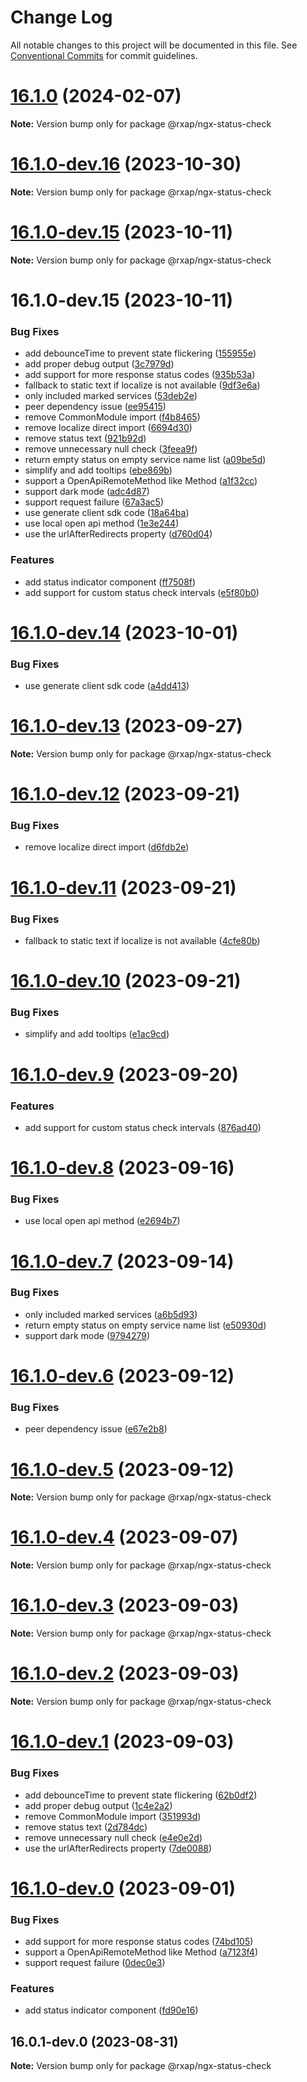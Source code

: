 # Change Log

All notable changes to this project will be documented in this file.
See [Conventional Commits](https://conventionalcommits.org) for commit guidelines.

# [16.1.0](https://gitlab.com/rxap/packages/compare/@rxap/ngx-status-check@16.1.0-dev.16...@rxap/ngx-status-check@16.1.0) (2024-02-07)

**Note:** Version bump only for package @rxap/ngx-status-check

# [16.1.0-dev.16](https://gitlab.com/rxap/packages/compare/@rxap/ngx-status-check@16.1.0-dev.15...@rxap/ngx-status-check@16.1.0-dev.16) (2023-10-30)

**Note:** Version bump only for package @rxap/ngx-status-check

# [16.1.0-dev.15](https://gitlab.com/rxap/packages/compare/@rxap/ngx-status-check@16.1.0-dev.15...@rxap/ngx-status-check@16.1.0-dev.15) (2023-10-11)

**Note:** Version bump only for package @rxap/ngx-status-check

# 16.1.0-dev.15 (2023-10-11)

### Bug Fixes

- add debounceTime to prevent state flickering ([155955e](https://gitlab.com/rxap/packages/commit/155955e269dba3561e129cd80f23ac403ad0034e))
- add proper debug output ([3c7979d](https://gitlab.com/rxap/packages/commit/3c7979d2ec9fe603c50dd0fe562e605f56da556f))
- add support for more response status codes ([935b53a](https://gitlab.com/rxap/packages/commit/935b53aa66d94de1a6a6d42583ba7a7bc0ebe7b1))
- fallback to static text if localize is not available ([9df3e6a](https://gitlab.com/rxap/packages/commit/9df3e6a98918de5419a57d79e769e8c0076b0211))
- only included marked services ([53deb2e](https://gitlab.com/rxap/packages/commit/53deb2e356ab56727c5de1f3e3fc8a6a44700c25))
- peer dependency issue ([ee95415](https://gitlab.com/rxap/packages/commit/ee95415370d9ef2396916d6c25061a0df791034a))
- remove CommonModule import ([f4b8465](https://gitlab.com/rxap/packages/commit/f4b84659c7ad875951a5c2d09d35da62de69669c))
- remove localize direct import ([6694d30](https://gitlab.com/rxap/packages/commit/6694d301a26e73f236d9c5b86e19f6a05ca84484))
- remove status text ([921b92d](https://gitlab.com/rxap/packages/commit/921b92dc8608ce662c71e41a779f02403285f9a7))
- remove unnecessary null check ([3feea9f](https://gitlab.com/rxap/packages/commit/3feea9fdadc57982323e31311c1e63420a0fdd94))
- return empty status on empty service name list ([a09be5d](https://gitlab.com/rxap/packages/commit/a09be5d868e3cdcf209055c97d6e02a039298cc9))
- simplify and add tooltips ([ebe869b](https://gitlab.com/rxap/packages/commit/ebe869b941b7506353670da148d40ad1ce389c87))
- support a OpenApiRemoteMethod like Method ([a1f32cc](https://gitlab.com/rxap/packages/commit/a1f32cc3f047c525d0b2238cf30b239db8f11ea0))
- support dark mode ([adc4d87](https://gitlab.com/rxap/packages/commit/adc4d87f97bed0bee722717c93a3be3a57c5c467))
- support request failure ([67a3ac5](https://gitlab.com/rxap/packages/commit/67a3ac5a04580c73f675f6e3c9d3001bf63eb555))
- use generate client sdk code ([18a64ba](https://gitlab.com/rxap/packages/commit/18a64baf9e8e2195fe6ab2fbac158a307a9175ca))
- use local open api method ([1e3e244](https://gitlab.com/rxap/packages/commit/1e3e244d1954518c981bc6a8b0410b393a74ab48))
- use the urlAfterRedirects property ([d760d04](https://gitlab.com/rxap/packages/commit/d760d04f792c59da1ad9712acbe5394a325b0528))

### Features

- add status indicator component ([ff7508f](https://gitlab.com/rxap/packages/commit/ff7508f476e9b63ef2c2dffb0b06b28d47ec5ba5))
- add support for custom status check intervals ([e5f80b0](https://gitlab.com/rxap/packages/commit/e5f80b0c09e1bc6bded338be45fe571e9afaf151))

# [16.1.0-dev.14](https://gitlab.com/rxap/packages/compare/@rxap/ngx-status-check@16.1.0-dev.13...@rxap/ngx-status-check@16.1.0-dev.14) (2023-10-01)

### Bug Fixes

- use generate client sdk code ([a4dd413](https://gitlab.com/rxap/packages/commit/a4dd4134cbc7261bf5ee279d3f1a4c78974c3f12))

# [16.1.0-dev.13](https://gitlab.com/rxap/packages/compare/@rxap/ngx-status-check@16.1.0-dev.12...@rxap/ngx-status-check@16.1.0-dev.13) (2023-09-27)

**Note:** Version bump only for package @rxap/ngx-status-check

# [16.1.0-dev.12](https://gitlab.com/rxap/packages/compare/@rxap/ngx-status-check@16.1.0-dev.11...@rxap/ngx-status-check@16.1.0-dev.12) (2023-09-21)

### Bug Fixes

- remove localize direct import ([d6fdb2e](https://gitlab.com/rxap/packages/commit/d6fdb2eba11f743c5de5d70dbe6154d3cf84fcb2))

# [16.1.0-dev.11](https://gitlab.com/rxap/packages/compare/@rxap/ngx-status-check@16.1.0-dev.10...@rxap/ngx-status-check@16.1.0-dev.11) (2023-09-21)

### Bug Fixes

- fallback to static text if localize is not available ([4cfe80b](https://gitlab.com/rxap/packages/commit/4cfe80bd1fe890a28b9c901cedee69e5c220071e))

# [16.1.0-dev.10](https://gitlab.com/rxap/packages/compare/@rxap/ngx-status-check@16.1.0-dev.9...@rxap/ngx-status-check@16.1.0-dev.10) (2023-09-21)

### Bug Fixes

- simplify and add tooltips ([e1ac9cd](https://gitlab.com/rxap/packages/commit/e1ac9cdc5cbfdab0b5c30382e4a2af85dca6f34a))

# [16.1.0-dev.9](https://gitlab.com/rxap/packages/compare/@rxap/ngx-status-check@16.1.0-dev.8...@rxap/ngx-status-check@16.1.0-dev.9) (2023-09-20)

### Features

- add support for custom status check intervals ([876ad40](https://gitlab.com/rxap/packages/commit/876ad40b715deb45413c2fcc5975f98754f1594c))

# [16.1.0-dev.8](https://gitlab.com/rxap/packages/compare/@rxap/ngx-status-check@16.1.0-dev.7...@rxap/ngx-status-check@16.1.0-dev.8) (2023-09-16)

### Bug Fixes

- use local open api method ([e2694b7](https://gitlab.com/rxap/packages/commit/e2694b7189a083e774be2f7dd3f70b316518f166))

# [16.1.0-dev.7](https://gitlab.com/rxap/packages/compare/@rxap/ngx-status-check@16.1.0-dev.6...@rxap/ngx-status-check@16.1.0-dev.7) (2023-09-14)

### Bug Fixes

- only included marked services ([a6b5d93](https://gitlab.com/rxap/packages/commit/a6b5d9312d3c5701ff3ac9b0770fcee4919fbb16))
- return empty status on empty service name list ([e50930d](https://gitlab.com/rxap/packages/commit/e50930db79b70665997bcf5de2b3087d19864d1e))
- support dark mode ([9794279](https://gitlab.com/rxap/packages/commit/9794279c80a304fe7ff176034addb5fd60a0eb47))

# [16.1.0-dev.6](https://gitlab.com/rxap/packages/compare/@rxap/ngx-status-check@16.1.0-dev.5...@rxap/ngx-status-check@16.1.0-dev.6) (2023-09-12)

### Bug Fixes

- peer dependency issue ([e67e2b8](https://gitlab.com/rxap/packages/commit/e67e2b8eb884b598536d16c2c544a9ad9be5b53e))

# [16.1.0-dev.5](https://gitlab.com/rxap/packages/compare/@rxap/ngx-status-check@16.1.0-dev.4...@rxap/ngx-status-check@16.1.0-dev.5) (2023-09-12)

**Note:** Version bump only for package @rxap/ngx-status-check

# [16.1.0-dev.4](https://gitlab.com/rxap/packages/compare/@rxap/ngx-status-check@16.1.0-dev.3...@rxap/ngx-status-check@16.1.0-dev.4) (2023-09-07)

**Note:** Version bump only for package @rxap/ngx-status-check

# [16.1.0-dev.3](https://gitlab.com/rxap/packages/compare/@rxap/ngx-status-check@16.1.0-dev.2...@rxap/ngx-status-check@16.1.0-dev.3) (2023-09-03)

**Note:** Version bump only for package @rxap/ngx-status-check

# [16.1.0-dev.2](https://gitlab.com/rxap/packages/compare/@rxap/ngx-status-check@16.1.0-dev.1...@rxap/ngx-status-check@16.1.0-dev.2) (2023-09-03)

**Note:** Version bump only for package @rxap/ngx-status-check

# [16.1.0-dev.1](https://gitlab.com/rxap/packages/compare/@rxap/ngx-status-check@16.1.0-dev.0...@rxap/ngx-status-check@16.1.0-dev.1) (2023-09-03)

### Bug Fixes

- add debounceTime to prevent state flickering ([62b0df2](https://gitlab.com/rxap/packages/commit/62b0df2e78d5a7c0f62fc680395e61d0be4106cb))
- add proper debug output ([1c4e2a2](https://gitlab.com/rxap/packages/commit/1c4e2a2fca02f01509a30d8727489d418bde2ed9))
- remove CommonModule import ([351993d](https://gitlab.com/rxap/packages/commit/351993d4edc288a1492b9304f08a6faad8f96769))
- remove status text ([2d784dc](https://gitlab.com/rxap/packages/commit/2d784dc82897762fa835706c71b948cdc223bd3a))
- remove unnecessary null check ([e4e0e2d](https://gitlab.com/rxap/packages/commit/e4e0e2dfdf845b0e4e9eea83a84fbc0d6c0f166e))
- use the urlAfterRedirects property ([7de0088](https://gitlab.com/rxap/packages/commit/7de0088b505c0484075cb91117d820de88bd018a))

# [16.1.0-dev.0](https://gitlab.com/rxap/packages/compare/@rxap/ngx-status-check@16.0.1-dev.0...@rxap/ngx-status-check@16.1.0-dev.0) (2023-09-01)

### Bug Fixes

- add support for more response status codes ([74bd105](https://gitlab.com/rxap/packages/commit/74bd1058700cfae72d1d1ec5c140e63037d24356))
- support a OpenApiRemoteMethod like Method ([a7123f4](https://gitlab.com/rxap/packages/commit/a7123f43c78598f1a7ff4f9d4fdaa671a618e037))
- support request failure ([0dec0e3](https://gitlab.com/rxap/packages/commit/0dec0e378a6f19dbe3838d48571b272752ac910e))

### Features

- add status indicator component ([fd90e16](https://gitlab.com/rxap/packages/commit/fd90e16936a055594e9c7c586d1621ed5d90f39e))

## 16.0.1-dev.0 (2023-08-31)

**Note:** Version bump only for package @rxap/ngx-status-check
